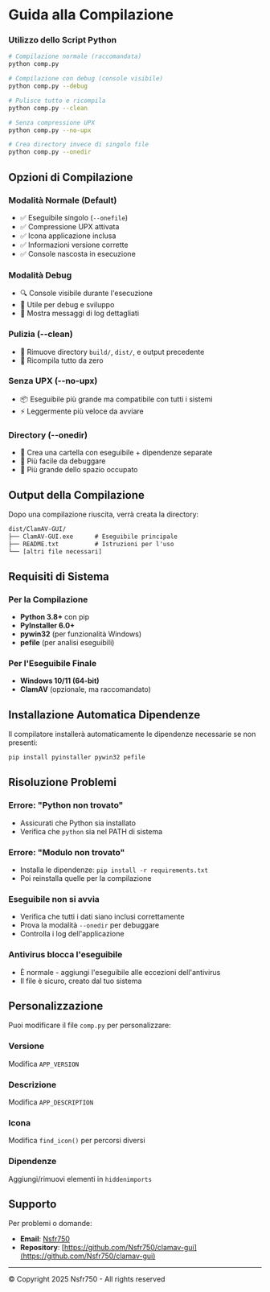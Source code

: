 # Guida alla Compilazione

### Utilizzo dello Script Python

```bash
# Compilazione normale (raccomandata)
python comp.py

# Compilazione con debug (console visibile)
python comp.py --debug

# Pulisce tutto e ricompila
python comp.py --clean

# Senza compressione UPX
python comp.py --no-upx

# Crea directory invece di singolo file
python comp.py --onedir
```

## Opzioni di Compilazione

### Modalità Normale (Default)

- ✅ Eseguibile singolo (`--onefile`)
- ✅ Compressione UPX attivata
- ✅ Icona applicazione inclusa
- ✅ Informazioni versione corrette
- ✅ Console nascosta in esecuzione

### Modalità Debug

- 🔍 Console visibile durante l'esecuzione
- 🐛 Utile per debug e sviluppo
- 📝 Mostra messaggi di log dettagliati

### Pulizia (--clean)

- 🧹 Rimuove directory `build/`, `dist/`, e output precedente
- 🔄 Ricompila tutto da zero

### Senza UPX (--no-upx)

- 📦 Eseguibile più grande ma compatibile con tutti i sistemi
- ⚡ Leggermente più veloce da avviare

### Directory (--onedir)

- 📁 Crea una cartella con eseguibile + dipendenze separate
- 🔧 Più facile da debuggare
- 📏 Più grande dello spazio occupato

## Output della Compilazione

Dopo una compilazione riuscita, verrà creata la directory:

```txt
dist/ClamAV-GUI/
├── ClamAV-GUI.exe      # Eseguibile principale
├── README.txt          # Istruzioni per l'uso
└── [altri file necessari]
```

## Requisiti di Sistema

### Per la Compilazione

- **Python 3.8+** con pip
- **PyInstaller 6.0+**
- **pywin32** (per funzionalità Windows)
- **pefile** (per analisi eseguibili)

### Per l'Eseguibile Finale

- **Windows 10/11 (64-bit)**
- **ClamAV** (opzionale, ma raccomandato)

## Installazione Automatica Dipendenze

Il compilatore installerà automaticamente le dipendenze necessarie se non presenti:

```bash
pip install pyinstaller pywin32 pefile
```

## Risoluzione Problemi

### Errore: "Python non trovato"

- Assicurati che Python sia installato
- Verifica che `python` sia nel PATH di sistema

### Errore: "Modulo non trovato"

- Installa le dipendenze: `pip install -r requirements.txt`
- Poi reinstalla quelle per la compilazione

### Eseguibile non si avvia

- Verifica che tutti i dati siano inclusi correttamente
- Prova la modalità `--onedir` per debuggare
- Controlla i log dell'applicazione

### Antivirus blocca l'eseguibile

- È normale - aggiungi l'eseguibile alle eccezioni dell'antivirus
- Il file è sicuro, creato dal tuo sistema

## Personalizzazione

Puoi modificare il file `comp.py` per personalizzare:

### Versione

Modifica `APP_VERSION`

### Descrizione

Modifica `APP_DESCRIPTION`

### Icona

Modifica `find_icon()` per percorsi diversi

### Dipendenze

Aggiungi/rimuovi elementi in `hiddenimports`

## Supporto

Per problemi o domande:

- **Email**: [Nsfr750](mailto:nsfr750@yandex.com)
- **Repository**: [https://github.com/Nsfr750/clamav-gui](https://github.com/Nsfr750/clamav-gui)

---

© Copyright 2025 Nsfr750 - All rights reserved
